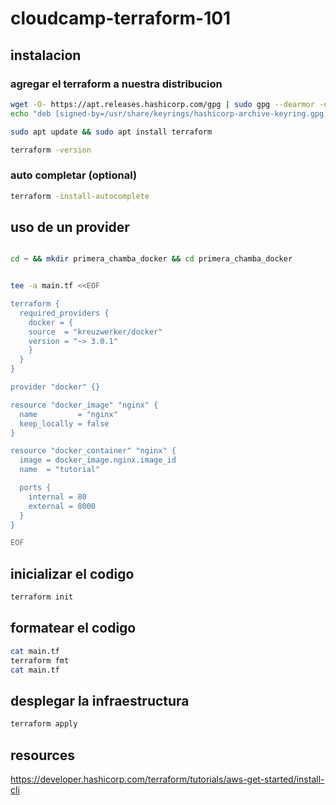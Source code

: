 # cloudcamp-terraform-101


## instalacion

### agregar el terraform a nuestra distribucion
```bash
wget -O- https://apt.releases.hashicorp.com/gpg | sudo gpg --dearmor -o /usr/share/keyrings/hashicorp-archive-keyring.gpg
echo "deb [signed-by=/usr/share/keyrings/hashicorp-archive-keyring.gpg] https://apt.releases.hashicorp.com $(lsb_release -cs) main" | sudo tee /etc/apt/sources.list.d/hashicorp.list

sudo apt update && sudo apt install terraform
```

```bash
terraform -version
```

### auto completar (optional)
```bash
terraform -install-autocomplete
```


## uso de un provider
```bash

cd ~ && mkdir primera_chamba_docker && cd primera_chamba_docker 


tee -a main.tf <<EOF

terraform {
  required_providers {
	docker = {
  	source  = "kreuzwerker/docker"
  	version = "~> 3.0.1"
	}
  }
}

provider "docker" {}

resource "docker_image" "nginx" {
  name         = "nginx"
  keep_locally = false
}

resource "docker_container" "nginx" {
  image = docker_image.nginx.image_id
  name  = "tutorial"

  ports {
    internal = 80
    external = 8000
  }
}

EOF
```


## inicializar el codigo
```bash
terraform init
```

## formatear el codigo
```bash
cat main.tf
terraform fmt
cat main.tf
```

## desplegar la infraestructura
```bash
terraform apply
```


## resources
https://developer.hashicorp.com/terraform/tutorials/aws-get-started/install-cli